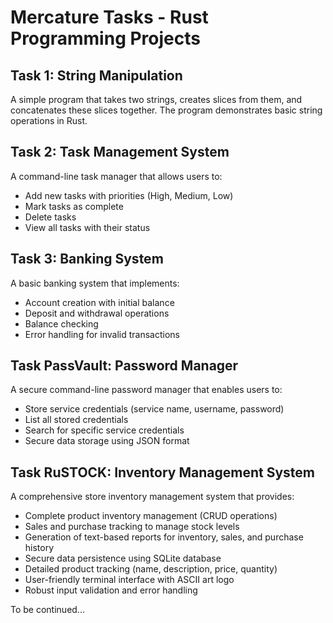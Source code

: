 # Mercature Tasks - Rust Programming Projects

## Task 1: String Manipulation
A simple program that takes two strings, creates slices from them, and concatenates these slices together. The program demonstrates basic string operations in Rust.

## Task 2: Task Management System
A command-line task manager that allows users to:
- Add new tasks with priorities (High, Medium, Low)
- Mark tasks as complete
- Delete tasks
- View all tasks with their status
  

## Task 3: Banking System
A basic banking system that implements:
- Account creation with initial balance
- Deposit and withdrawal operations
- Balance checking
- Error handling for invalid transactions


## Task PassVault: Password Manager
A secure command-line password manager that enables users to:
- Store service credentials (service name, username, password)
- List all stored credentials
- Search for specific service credentials
- Secure data storage using JSON format

## Task RuSTOCK: Inventory Management System
A comprehensive store inventory management system that provides:
- Complete product inventory management (CRUD operations)
- Sales and purchase tracking to manage stock levels
- Generation of text-based reports for inventory, sales, and purchase history
- Secure data persistence using SQLite database
- Detailed product tracking (name, description, price, quantity)
- User-friendly terminal interface with ASCII art logo
- Robust input validation and error handling

To be continued...
